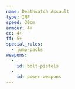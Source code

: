 ```yaml
---
name: Deathwatch Assault
type: INF
speed: 30cm
armour: 4+
cc: 4+
ff: 5+
special_rules:
  - jump-packs
weapons:
  -
    id: bolt-pistols
  -
    id: power-weapons
---
```

